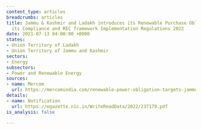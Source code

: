 ```yaml
---
content_type: articles
breadcrumbs: articles
title: Jammu & Kashmir and Ladakh introduces its Renewable Purchase Obligation (RPO),
  its Compliance and REC framework Implementation Regulations 2022
date: 2021-07-13 04:00:00 +0000
states:
- Union Territory of Ladakh
- Union Territory of Jammu and Kashmir
sectors:
- Energy
subsectors:
- Power and Renewable Energy
sources:
- name: Mercom
  url: https://mercomindia.com/renewable-power-obligation-targets-jammu-kashmir-ladakh/
details:
- name: Notification
  url: https://egazette.nic.in/WriteReadData/2022/237179.pdf
is_analysis: false

---
```

